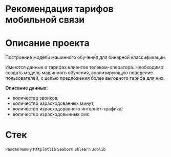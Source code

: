 # Рекомендация тарифов мобильной связи
# Описание проекта 

Построение модели машинного обучения для бинарной классификации.

Имеются данные о тарифах клиентов телеком-оператора. Необходимо создать модель машинного обучения, анализирующую поведение пользователей, 
с целью предложения более выгодного тарифа для них. 

**Описание данных:**

- количество звонков;
- количество израсходованных минут;
- количество израсходованного интернет-трафика;
- количество израсходовынных смс.

# Стек

`Pandas`
`NumPy`
`Matplotlib`
`Seaborn`
`Sklearn`
`Joblib`
